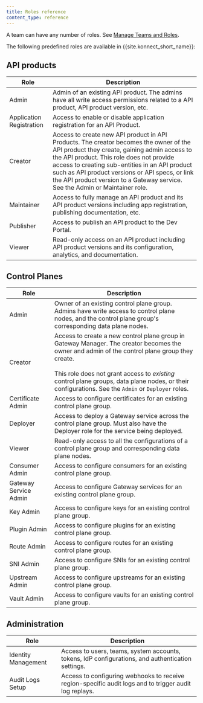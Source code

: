 ```yaml
---
title: Roles reference
content_type: reference
---
```


A team can have any number of roles.
See [Manage Teams and Roles](/konnect/org-management/teams-and-roles/).

The following predefined roles are available in {{site.konnect_short_name}}:

## API products

| Role                        | Description  |
|-----------------------------|--------------|
| Admin | Admin of an existing API product. The admins have all write access permissions related to a API product, API product version, etc. |
| Application Registration | Access to enable or disable application registration for an API Product. |
| Creator | Access to create new API product in API Products. The creator becomes the owner of the API product they create, gaining admin access to the API product. This role does not provide access to creating sub-entities in an API product such as API product versions or API specs, or link the API product version to a Gateway service. See the Admin or Maintainer role. |
| Maintainer | Access to fully manage an API product and its API product versions including app registration, publishing documentation, etc. |
| Publisher | Access to publish an API product to the Dev Portal. |
| Viewer | Read-only access on an API product including API product versions and its configuration, analytics, and documentation. |

## Control Planes

| Role                        | Description  |
|-----------------------------|--------------|
| Admin | Owner of an existing control plane group. Admins have write access to control plane nodes, and the control plane group's corresponding data plane nodes.|
| Creator | Access to create a new control plane group in Gateway Manager. The creator becomes the owner and admin of the control plane group they create. <br><br>This role does not grant access to _existing_ control plane groups, data plane nodes, or their configurations. See the `Admin` or `Deployer` roles. |
| Certificate Admin | Access to configure certificates for an existing control plane group. |
| Deployer | Access to deploy a Gateway service across the control plane group. Must also have the Deployer role for the service being deployed.  |
| Viewer | Read-only access to all the configurations of a control plane group and corresponding data plane nodes. |
| Consumer Admin | Access to configure consumers for an existing control plane group. |
| Gateway Service Admin | Access to configure Gateway services for an existing control plane group. |
| Key Admin | Access to configure keys for an existing control plane group. |
| Plugin Admin | Access to configure plugins for an existing control plane group. |
| Route Admin | Access to configure routes for an existing control plane group. |
| SNI Admin | Access to configure SNIs for an existing control plane group. |
| Upstream Admin | Access to configure upstreams for an existing control plane group. |
| Vault Admin | Access to configure vaults for an existing control plane group. |

## Administration

| Role                        | Description  |
|-----------------------------|--------------|
| Identity Management | Access to users, teams, system accounts, tokens, IdP configurations, and authentication settings. |
| Audit Logs Setup | Access to configuring webhooks to receive region-specific audit logs and to trigger audit log replays. |

<!-- ## Organizations

| Role                        | Description  |
|-----------------------------|--------------|
| Admin | Allows a user to view and manage existing organization settings, including billing/usage. Admins have all write access to organization objects. |
| Creator | Allows a user to create organizations. [*Q: What's stopping a user from creating orgs in general? What does this role actually imply - they can crete new orgs within a company umbrella of orgs?*] |
| Privileged | Privileged users of an existing organization can change system-level configuration, including the organization's license tier, organization status, (and what else?).
| Root |  Allows root access for an existing organization. This role grants write access to all organization objects as well as to all {{site.konnect_short_name}} services, control planes, Dev Portal, Analytics reports, applications, and developers. | -->

<!--
## Portals

| Role                        | Description  |
|-----------------------------|--------------|
| Admin | Owner of an existing Dev Portal instance. The owner has full write access related to any developers and applications in the organization. |
| Maintainer | Edit, view, and delete Dev Portal applications, and view developers. |
| Viewer | Read-only access to Dev Portal developers and applications. | -->

<!-- ## Teams

| Role                        | Description  |
|-----------------------------|--------------|
| Admin | Create, read, update, and delete teams in the organization. Add or remove users and roles to the team. |
| Creator | Create teams in Gateway Manager. |
| Viewer | Read-only access to all the configurations of a team, including attributes, versions, reports, and plugins. | -->

<!-- ## Users

| Role                        | Description  |
|-----------------------------|--------------|
| Admin | Create, read, update, and delete users in the organization. Add or remove users to and from teams. |
| Creator | Invite users to the {{site.konnect_short_name}} organization. |
| Viewer | View users in the {{site.konnect_short_name}} organization, their status, team membership, and individual roles. | -->
